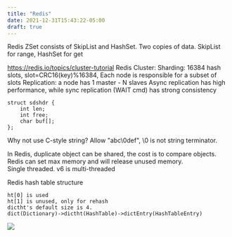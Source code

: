 ```yaml
---
title: "Redis"
date: 2021-12-31T15:43:22-05:00
draft: true
---
```


Redis ZSet consists of SkipList and HashSet. Two copies of data. SkipList for range, HashSet for get  

https://redis.io/topics/cluster-tutorial
Redis Cluster:
Sharding: 16384 hash slots, slot=CRC16(key)%16384, Each node is responsible for a subset of slots
Replication: a node has 1 master - N slaves
Async replication has high performance, while sync replication (WAIT cmd) has strong consistency  

```  
struct sdshdr { 
    int len;   
    int free;  
    char buf[];  
};
```
Why not use C-style string? Allow "abc\0def", \0 is not string terminator.   

In Redis, duplicate object can be shared, the cost is to compare objects.  
Redis can set max memory and will release unused memory.  
Single threaded. v6 is multi-threaded  

Redis hash table structure   
```
ht[0] is used
ht[1] is unused, only for rehash
dictht's default size is 4.
dict(Dictionary)->dictht(HashTable)->dictEntry(HashTableEntry)
```
![](https://pbs.twimg.com/media/E4RWYBgXoAAmjTN?format=jpg&name=medium)  



